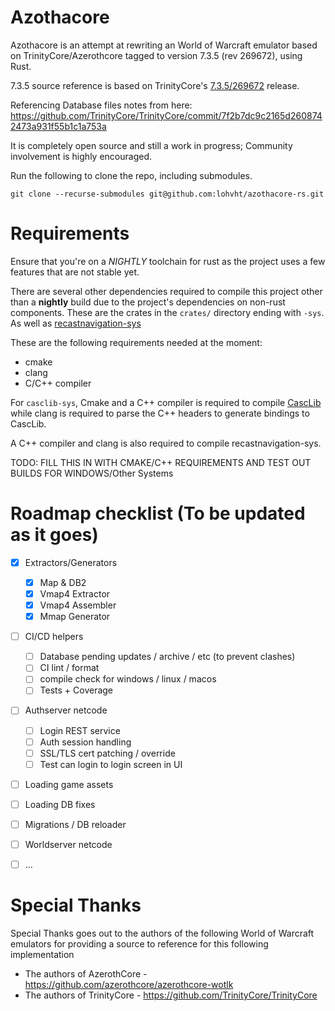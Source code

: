 # Azothacore

Azothacore is an attempt at rewriting an World of Warcraft emulator based on TrinityCore/Azerothcore
tagged to version 7.3.5 (rev 269672), using Rust.

7.3.5 source reference is based on TrinityCore's [7.3.5/269672](https://github.com/TrinityCore/TrinityCore/tree/7.3.5/26972) release.

Referencing Database files notes from here: https://github.com/TrinityCore/TrinityCore/commit/7f2b7dc9c2165d2608742473a931f55b1c1a753a

It is completely open source and still a work in progress; Community involvement is highly encouraged.

Run the following to clone the repo, including submodules.

```
git clone --recurse-submodules git@github.com:lohvht/azothacore-rs.git
```

# Requirements

Ensure that you're on a *NIGHTLY* toolchain for rust as the project uses a few features that are not
stable yet.

There are several other dependencies required to compile this project other than a **nightly** build
due to the project's dependencies on non-rust components. These are the crates in the `crates/`
directory ending with `-sys`. As well as [recastnavigation-sys](https://github.com/andriyDev/recastnavigation-rs-sys)

These are the following requirements needed at the moment:
- cmake
- clang
- C/C++ compiler

For `casclib-sys`, Cmake and a C++ compiler is required to compile [CascLib](https://github.com/ladislav-zezula/CascLib)
while clang is required to parse the C++ headers to generate bindings to CascLib.

A C++ compiler and clang is also required to compile recastnavigation-sys.

TODO: FILL THIS IN WITH CMAKE/C++ REQUIREMENTS AND TEST OUT BUILDS FOR WINDOWS/Other Systems

# Roadmap checklist (To be updated as it goes)
- [x] Extractors/Generators
    - [x] Map & DB2
    - [x] Vmap4 Extractor
    - [x] Vmap4 Assembler
    - [x] Mmap Generator
- [ ] CI/CD helpers
    - [ ] Database pending updates / archive / etc (to prevent clashes)
    - [ ] CI lint / format
    - [ ] compile check for windows / linux / macos
    - [ ] Tests + Coverage
- [ ] Authserver netcode
    - [ ] Login REST service
    - [ ] Auth session handling
    - [ ] SSL/TLS cert patching / override
    - [ ] Test can login to login screen in UI
- [ ] Loading game assets
- [ ] Loading DB fixes
- [ ] Migrations / DB reloader
- [ ] Worldserver netcode
- [ ] ...


# Special Thanks
Special Thanks goes out to the authors of the following World of Warcraft emulators for providing a source to
reference for this following implementation
- The authors of AzerothCore - https://github.com/azerothcore/azerothcore-wotlk
- The authors of TrinityCore - https://github.com/TrinityCore/TrinityCore
